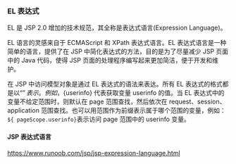 ### EL 表达式

EL 是 JSP 2.0 增加的技术规范，其全称是表达式语言(Expression Language)。

EL 语言的灵感来自于 ECMAScript 和 XPath 表达式语言。EL 表达式语言是一种简单的语言，提供了在 JSP 中简化表达式的方法，目的是为了尽量减少 JSP 页面中的 Java 代码，使得 JSP 页面的处理程序编写起来更加简洁，便于开发和维护。

在 JSP 中访问模型对象是通过 EL 表达式的语法来表达。所有 EL 表达式的格式都是以“${}”表示。例如，${userinfo} 代表获取变量 userinfo 的值。当 EL 表达式中的变量不给定范围时，则默认在 page 范围查找，然后依次在 request、session、application 范围查找。也可以用范围作为前缀表示属于哪个范围的变量，例如：`${ pageScope.userinfo}`表示访问 page 范围中的 userinfo 变量。

#### JSP 表达式语言

https://www.runoob.com/jsp/jsp-expression-language.html
